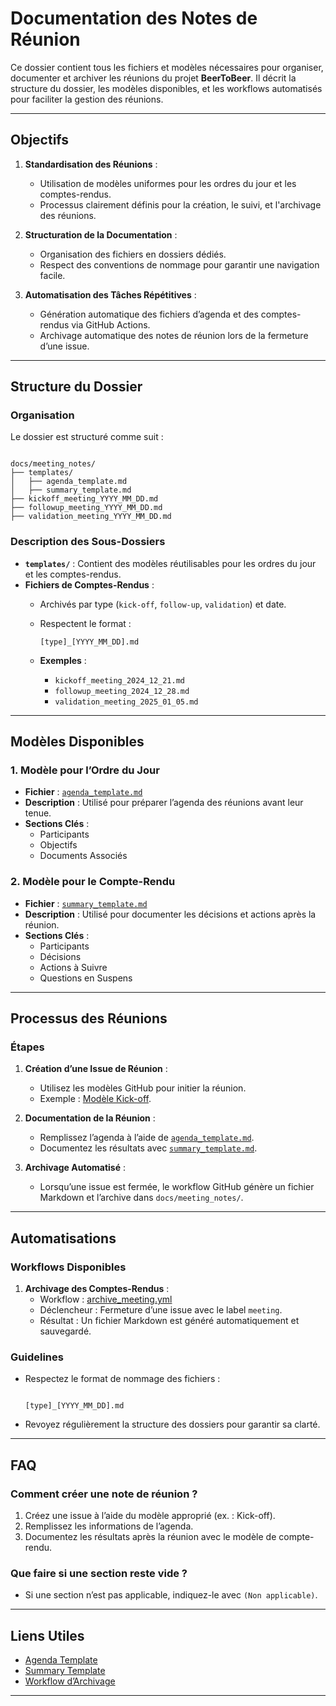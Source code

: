 # Documentation des Notes de Réunion

Ce dossier contient tous les fichiers et modèles nécessaires pour organiser, documenter et archiver les réunions du projet **BeerToBeer**. Il décrit la structure du dossier, les modèles disponibles, et les workflows automatisés pour faciliter la gestion des réunions.

---

## **Objectifs**

1. **Standardisation des Réunions** :
   - Utilisation de modèles uniformes pour les ordres du jour et les comptes-rendus.
   - Processus clairement définis pour la création, le suivi, et l'archivage des réunions.

2. **Structuration de la Documentation** :
   - Organisation des fichiers en dossiers dédiés.
   - Respect des conventions de nommage pour garantir une navigation facile.

3. **Automatisation des Tâches Répétitives** :
   - Génération automatique des fichiers d’agenda et des comptes-rendus via GitHub Actions.
   - Archivage automatique des notes de réunion lors de la fermeture d’une issue.

---

## **Structure du Dossier**

### **Organisation**

Le dossier est structuré comme suit :

```

docs/meeting_notes/
├── templates/
│   ├── agenda_template.md
│   ├── summary_template.md
├── kickoff_meeting_YYYY_MM_DD.md
├── followup_meeting_YYYY_MM_DD.md
├── validation_meeting_YYYY_MM_DD.md

```

### **Description des Sous-Dossiers**

- **`templates/`** : Contient des modèles réutilisables pour les ordres du jour et les comptes-rendus.
- **Fichiers de Comptes-Rendus** :
  - Archivés par type (`kick-off`, `follow-up`, `validation`) et date.
  - Respectent le format :

    ```
    [type]_[YYYY_MM_DD].md
    ```

  - **Exemples** :
    - `kickoff_meeting_2024_12_21.md`
    - `followup_meeting_2024_12_28.md`
    - `validation_meeting_2025_01_05.md`

---

## **Modèles Disponibles**

### **1. Modèle pour l’Ordre du Jour**

- **Fichier** : [`agenda_template.md`](templates/agenda_template.md)
- **Description** :
  Utilisé pour préparer l’agenda des réunions avant leur tenue.
- **Sections Clés** :
  - Participants
  - Objectifs
  - Documents Associés

### **2. Modèle pour le Compte-Rendu**

- **Fichier** : [`summary_template.md`](templates/summary_template.md)
- **Description** :
  Utilisé pour documenter les décisions et actions après la réunion.
- **Sections Clés** :
  - Participants
  - Décisions
  - Actions à Suivre
  - Questions en Suspens

---

## **Processus des Réunions**

### **Étapes**

1. **Création d’une Issue de Réunion** :
   - Utilisez les modèles GitHub pour initier la réunion.
   - Exemple : [Modèle Kick-off](../../.github/ISSUE_TEMPLATE/kickoff_meeting.yml).

2. **Documentation de la Réunion** :
   - Remplissez l’agenda à l’aide de [`agenda_template.md`](templates/agenda_template.md).
   - Documentez les résultats avec [`summary_template.md`](templates/summary_template.md).

3. **Archivage Automatisé** :
   - Lorsqu’une issue est fermée, le workflow GitHub génère un fichier Markdown et l’archive dans `docs/meeting_notes/`.

---

## **Automatisations**

### **Workflows Disponibles**

1. **Archivage des Comptes-Rendus** :
   - Workflow : [archive_meeting.yml](../../.github/workflows/archive_meeting.yml)
   - Déclencheur : Fermeture d’une issue avec le label `meeting`.
   - Résultat : Un fichier Markdown est généré automatiquement et sauvegardé.

### **Guidelines**

- Respectez le format de nommage des fichiers :

  ```

  [type]_[YYYY_MM_DD].md

  ```

- Revoyez régulièrement la structure des dossiers pour garantir sa clarté.

---

## **FAQ**

### **Comment créer une note de réunion ?**

1. Créez une issue à l’aide du modèle approprié (ex. : Kick-off).
2. Remplissez les informations de l’agenda.
3. Documentez les résultats après la réunion avec le modèle de compte-rendu.

### **Que faire si une section reste vide ?**

- Si une section n’est pas applicable, indiquez-le avec `(Non applicable)`.

---

## **Liens Utiles**

- [Agenda Template](templates/agenda_template.md)
- [Summary Template](templates/summary_template.md)
- [Workflow d’Archivage](../../.github/workflows/archive_meeting.yml)

---
